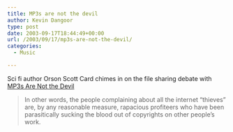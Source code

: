 ```yaml
---
title: MP3s are not the devil
author: Kevin Dangoor
type: post
date: 2003-09-17T18:44:49+00:00
url: /2003/09/17/mp3s-are-not-the-devil/
categories:
  - Music

---
```

Sci fi author Orson Scott Card chimes in on the file sharing debate with [MP3s Are Not the Devil][1]

> In other words, the people complaining about all the internet &#8220;thieves&#8221; are, by any reasonable measure, rapacious profiteers who have been parasitically sucking the blood out of copyrights on other people&#8217;s work.

 [1]: http://www.ornery.org/essays/warwatch/2003-09-07-1.html "Art Watch - September 7, 2003 - MP3s Are Not the Devil - The Ornery American"
